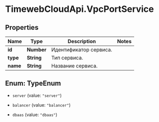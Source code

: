 # TimewebCloudApi.VpcPortService

## Properties

Name | Type | Description | Notes
------------ | ------------- | ------------- | -------------
**id** | **Number** | Идентификатор сервиса. | 
**type** | **String** | Тип сервиса. | 
**name** | **String** | Название сервиса. | 



## Enum: TypeEnum


* `server` (value: `"server"`)

* `balancer` (value: `"balancer"`)

* `dbaas` (value: `"dbaas"`)




